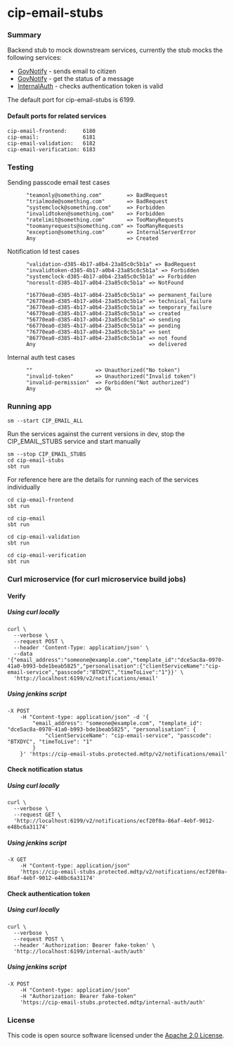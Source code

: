 # cip-email-stubs

### Summary

Backend stub to mock downstream services, currently the stub mocks the following services:

- [GovNotify](https://docs.notifications.service.gov.uk/rest-api.html#send-an-email) - sends email to citizen
- [GovNotify](https://docs.notifications.service.gov.uk/rest-api.html#get-the-status-of-one-message) - get the status of
  a message
- [InternalAuth](https://github.com/hmrc/internal-auth#token-authentication) - checks authentication token is valid

The default port for cip-email-stubs is 6199.

#### Default ports for related services

```
cip-email-frontend:     6180
cip-email:              6181
cip-email-validation:   6182
cip-email-verification: 6183
```

### Testing

Sending passcode email test cases

```
      "teamonly@something.com"        => BadRequest
      "trialmode@something.com"       => BadRequest
      "systemclock@something.com"     => Forbidden
      "invalidtoken@something.com"    => Forbidden
      "ratelimit@something.com"       => TooManyRequests
      "toomanyrequests@something.com" => TooManyRequests
      "exception@something.com"       => InternalServerError
      Any                             => Created
```

Notification Id test cases

```
      "validation-d385-4b17-a0b4-23a85c0c5b1a" => BadRequest
      "invalidtoken-d385-4b17-a0b4-23a85c0c5b1a" => Forbidden
      "systemclock-d385-4b17-a0b4-23a85c0c5b1a" => Forbidden
      "noresult-d385-4b17-a0b4-23a85c0c5b1a" => NotFound
      
      "16770ea0-d385-4b17-a0b4-23a85c0c5b1a" => permanent_failure
      "26770ea0-d385-4b17-a0b4-23a85c0c5b1a" => technical_failure
      "36770ea0-d385-4b17-a0b4-23a85c0c5b1a" => temporary_failure
      "46770ea0-d385-4b17-a0b4-23a85c0c5b1a" => created
      "56770ea0-d385-4b17-a0b4-23a85c0c5b1a" => sending
      "66770ea0-d385-4b17-a0b4-23a85c0c5b1a" => pending
      "76770ea0-d385-4b17-a0b4-23a85c0c5b1a" => sent
      "86770ea0-d385-4b17-a0b4-23a85c0c5b1a" => not found
      Any                                    => delivered
```

Internal auth test cases

```
      ""                    => Unauthorized("No token")
      "invalid-token"       => Unauthorized("Invalid token")
      "invalid-permission"  => Forbidden("Not authorized")
      Any                   => Ok
```

### Running app

    sm --start CIP_EMAIL_ALL

Run the services against the current versions in dev, stop the CIP_EMAIL_STUBS service and start manually

    sm --stop CIP_EMAIL_STUBS
    cd cip-email-stubs
    sbt run

For reference here are the details for running each of the services individually

    cd cip-email-frontend
    sbt run
 
    cd cip-email
    sbt run

    cd cip-email-validation
    sbt run

    cd cip-email-verification
    sbt run

### Curl microservice (for curl microservice build jobs)

#### Verify

##### Using curl locally

```
curl \
  --verbose \
  --request POST \
  --header 'Content-Type: application/json' \
  --data '{"email_address":"someone@example.com","template_id":"dce5ac8a-0970-41a0-b993-bde1beab5825","personalisation":{"clientServiceName":"cip-email-service","passcode":"BTXDYC","timeToLive":"1"}}' \
  'http://localhost:6199/v2/notifications/email'
```

##### Using jenkins script

```
-X POST 
    -H "Content-type: application/json" -d '{
        "email_address": "someone@example.com", "template_id": "dce5ac8a-0970-41a0-b993-bde1beab5825", "personalisation": {
            "clientServiceName": "cip-email-service", "passcode": "BTXDYC", "timeToLive": "1"
        }
    }' 'https://cip-email-stubs.protected.mdtp/v2/notifications/email'
```

#### Check notification status

##### Using curl locally

```
curl \
  --verbose \
  --request GET \
  'http://localhost:6199/v2/notifications/ecf20f0a-86af-4ebf-9012-e48bc6a31174'
```

##### Using jenkins script

```
-X GET 
    -H "Content-type: application/json"
    'https://cip-email-stubs.protected.mdtp/v2/notifications/ecf20f0a-86af-4ebf-9012-e48bc6a31174'
```

#### Check authentication token

##### Using curl locally

```
curl \
  --verbose \
  --request POST \
  --header 'Authorization: Bearer fake-token' \
  'http://localhost:6199/internal-auth/auth'
```

##### Using jenkins script

```
-X POST 
    -H "Content-type: application/json"
    -H "Authorization: Bearer fake-token"
    'https://cip-email-stubs.protected.mdtp/internal-auth/auth'
```

### License

This code is open source software licensed under
the [Apache 2.0 License]("http://www.apache.org/licenses/LICENSE-2.0.html").
